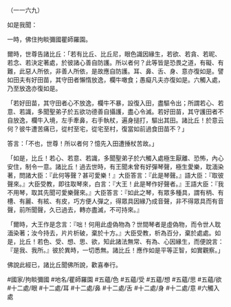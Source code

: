 （一一六九）

如是我聞：

一時，佛住拘睒彌國瞿師羅園。

爾時，世尊告諸比丘：「若有比丘、比丘尼，眼色識因緣生，若欲、若貪、若昵、若念、若決定著處，於彼諸心善自防護。所以者何？此等皆是恐畏之道，有礙、有難，此惡人所依，非善人所依，是故應自防護。耳、鼻、舌、身、意亦復如是。譬如田夫有好田苗，其守田者懶惰放逸，欄牛噉食；愚癡凡夫亦復如是。六觸入處，乃至放逸亦復如是。

「若好田苗，其守田者心不放逸，欄牛不暴，設復入田，盡驅令出；所謂若心、若意、若識，多聞聖弟子於五欲功德善自攝護，盡心令滅。若好田苗，其守護田者不自放逸，欄牛入境，左手牽鼻，右手執杖，遍身搥打，驅出其田。諸比丘！於意云何？彼牛遭苦痛已，從村至宅，從宅至村，復當如前過食田苗不？」

答言：「不也，世尊！所以者何？憶先入田遭捶杖苦故。」

「如是，比丘！若心、若意、若識，多聞聖弟子於六觸入處極生厭離、恐怖，內心安住，制令一意。諸比丘！過去世時，有王聞未曾有好彈琴聲，極生愛樂，耽湎染著，問諸大臣：『此何等聲？甚可愛樂！』大臣答言：『此是琴聲。』語大臣：『取彼聲來。』大臣受教，即往取琴來，白言：『大王！此是琴作好聲者。』王語大臣：『我不用琴，取其先聞可愛樂聲來。』大臣答言：『如此之琴，有眾多種具，謂有柄、有槽、有麗、有絃、有皮，巧方便人彈之，得眾具因緣乃成音聲，非不得眾具而有音聲，前所聞聲，久已過去，轉亦盡滅，不可持來。』

「爾時，大王作是念言：『咄！何用此虛偽物為？世間琴者是虛偽物，而令世人耽湎染著；汝今持去，片片析破，棄於十方。』大臣受教，析為百分，棄於處處。如是，比丘！若色、受、想、思、欲，知此諸法無常、有為、心因緣生，而便說言：『是我、我所。』彼於異時，一切悉無。諸比丘！應作如是平等正智，如實觀察。」

佛說此經已，諸比丘聞佛所說，歡喜奉行。

#國家/拘睒彌國
#地名/瞿師羅園
#五蘊/色
#五蘊/受
#五蘊/想
#五蘊/思
#五蘊/欲
#十二處/眼
#十二處/耳
#十二處/鼻
#十二處/舌
#十二處/身
#十二處/意
#六觸入處
